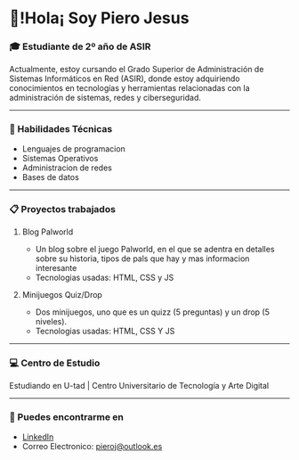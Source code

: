 # 🌟!Hola¡ Soy Piero Jesus 
### 🎓 Estudiante de 2º año de ASIR
Actualmente, estoy cursando el Grado Superior de Administración de Sistemas Informáticos en Red (ASIR), donde estoy adquiriendo conocimientos en tecnologías y herramientas relacionadas con la administración de sistemas, redes y ciberseguridad.
* * *
### 🚀 Habilidades Técnicas
- Lenguajes de programacion
- Sistemas Operativos
- Administracion de redes
- Bases de datos
* * *
### 📋 Proyectos trabajados
1. Blog Palworld
   - Un blog sobre el juego Palworld, en el que se adentra en detalles sobre su historia, tipos de pals que hay y mas informacion interesante
   - Tecnologias usadas: HTML, CSS y JS
     
2. Minijuegos Quiz/Drop
   - Dos minijuegos, uno que es un quizz (5 preguntas) y un drop (5 niveles).
   - Tecnologias usadas: HTML, CSS Y JS
* * *
### 💻 Centro de Estudio
Estudiando en U-tad | Centro Universitario de Tecnología y Arte Digital
* * *
### 🚩 Puedes encontrarme en
- [LinkedIn](https://www.linkedin.com/in/piero-jesus-53aa02291/)
- Correo Electronico: [pieroj@outlook.es](mailto:pieroj@outlook.es)
